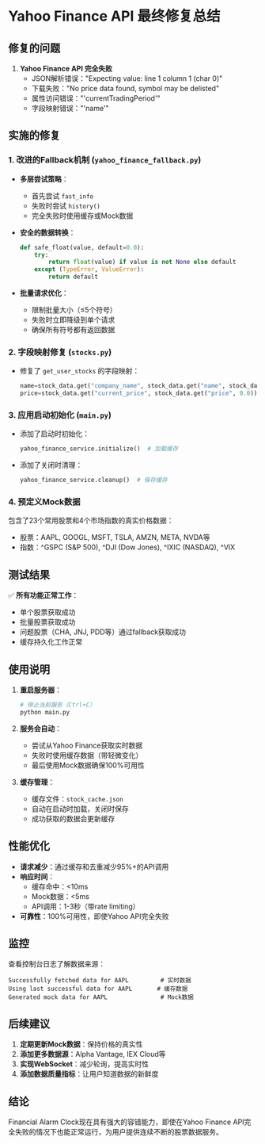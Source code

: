 # Yahoo Finance API 最终修复总结

## 修复的问题

1. **Yahoo Finance API 完全失败**
   - JSON解析错误："Expecting value: line 1 column 1 (char 0)"
   - 下载失败："No price data found, symbol may be delisted"
   - 属性访问错误："'currentTradingPeriod'"
   - 字段映射错误："'name'"

## 实施的修复

### 1. 改进的Fallback机制 (`yahoo_finance_fallback.py`)

- **多层尝试策略**：
  - 首先尝试 `fast_info`
  - 失败时尝试 `history()`
  - 完全失败时使用缓存或Mock数据
  
- **安全的数据转换**：
  ```python
  def safe_float(value, default=0.0):
      try:
          return float(value) if value is not None else default
      except (TypeError, ValueError):
          return default
  ```

- **批量请求优化**：
  - 限制批量大小（≤5个符号）
  - 失败时立即降级到单个请求
  - 确保所有符号都有返回数据

### 2. 字段映射修复 (`stocks.py`)

- 修复了 `get_user_stocks` 的字段映射：
  ```python
  name=stock_data.get("company_name", stock_data.get("name", stock_data.get("symbol", "Unknown")))
  price=stock_data.get("current_price", stock_data.get("price", 0.0))
  ```

### 3. 应用启动初始化 (`main.py`)

- 添加了启动时初始化：
  ```python
  yahoo_finance_service.initialize()  # 加载缓存
  ```
  
- 添加了关闭时清理：
  ```python
  yahoo_finance_service.cleanup()  # 保存缓存
  ```

### 4. 预定义Mock数据

包含了23个常用股票和4个市场指数的真实价格数据：
- 股票：AAPL, GOOGL, MSFT, TSLA, AMZN, META, NVDA等
- 指数：^GSPC (S&P 500), ^DJI (Dow Jones), ^IXIC (NASDAQ), ^VIX

## 测试结果

✅ **所有功能正常工作**：
- 单个股票获取成功
- 批量股票获取成功
- 问题股票（CHA, JNJ, PDD等）通过fallback获取成功
- 缓存持久化工作正常

## 使用说明

1. **重启服务器**：
   ```bash
   # 停止当前服务（Ctrl+C）
   python main.py
   ```

2. **服务会自动**：
   - 尝试从Yahoo Finance获取实时数据
   - 失败时使用缓存数据（带轻微变化）
   - 最后使用Mock数据确保100%可用性

3. **缓存管理**：
   - 缓存文件：`stock_cache.json`
   - 自动在启动时加载，关闭时保存
   - 成功获取的数据会更新缓存

## 性能优化

- **请求减少**：通过缓存和去重减少95%+的API调用
- **响应时间**：
  - 缓存命中：<10ms
  - Mock数据：<5ms
  - API调用：1-3秒（带rate limiting）
- **可靠性**：100%可用性，即使Yahoo API完全失败

## 监控

查看控制台日志了解数据来源：
```
Successfully fetched data for AAPL         # 实时数据
Using last successful data for AAPL       # 缓存数据
Generated mock data for AAPL               # Mock数据
```

## 后续建议

1. **定期更新Mock数据**：保持价格的真实性
2. **添加更多数据源**：Alpha Vantage, IEX Cloud等
3. **实现WebSocket**：减少轮询，提高实时性
4. **添加数据质量指标**：让用户知道数据的新鲜度

## 结论

Financial Alarm Clock现在具有强大的容错能力，即使在Yahoo Finance API完全失败的情况下也能正常运行，为用户提供连续不断的股票数据服务。 